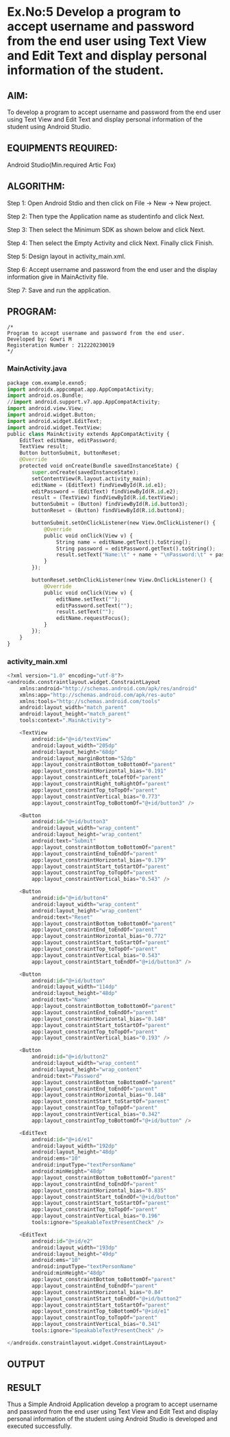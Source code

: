 # Ex.No:5 Develop a program to accept username and password from the end user using Text View and Edit Text and display personal information of the student.
## AIM:
To develop a program to accept username and password from the end user using Text View and Edit Text and display personal information of the student using Android Studio.

## EQUIPMENTS REQUIRED:
Android Studio(Min.required Artic Fox)

## ALGORITHM:
Step 1: Open Android Stdio and then click on File -> New -> New project.

Step 2: Then type the Application name as studentinfo and click Next.

Step 3: Then select the Minimum SDK as shown below and click Next.

Step 4: Then select the Empty Activity and click Next. Finally click Finish.

Step 5: Design layout in activity_main.xml.

Step 6: Accept username and password from the end user and the display information give in MainActivity file.

Step 7: Save and run the application.

## PROGRAM:
```
/*
Program to accept username and password from the end user.
Developed by: Gowri M
Registeration Number : 212220230019
*/
```
### MainActivity.java
```python
package com.example.exno5;
import androidx.appcompat.app.AppCompatActivity;
import android.os.Bundle;
//import android.support.v7.app.AppCompatActivity;
import android.view.View;
import android.widget.Button;
import android.widget.EditText;
import android.widget.TextView;
public class MainActivity extends AppCompatActivity {
    EditText editName, editPassword;
    TextView result;
    Button buttonSubmit, buttonReset;
    @Override
    protected void onCreate(Bundle savedInstanceState) {
        super.onCreate(savedInstanceState);
        setContentView(R.layout.activity_main);
        editName = (EditText) findViewById(R.id.e1);
        editPassword = (EditText) findViewById(R.id.e2);
        result = (TextView) findViewById(R.id.textView);
        buttonSubmit = (Button) findViewById(R.id.button3);
        buttonReset = (Button) findViewById(R.id.button4);

        buttonSubmit.setOnClickListener(new View.OnClickListener() {
            @Override
            public void onClick(View v) {
                String name = editName.getText().toString();
                String password = editPassword.getText().toString();
                result.setText("Name:\t" + name + "\nPassword:\t" + password );
            }
        });

        buttonReset.setOnClickListener(new View.OnClickListener() {
            @Override
            public void onClick(View v) {
                editName.setText("");
                editPassword.setText("");
                result.setText("");
                editName.requestFocus();
            }
        });
    }
}

```
### activity_main.xml
```python
<?xml version="1.0" encoding="utf-8"?>
<androidx.constraintlayout.widget.ConstraintLayout
    xmlns:android="http://schemas.android.com/apk/res/android"
    xmlns:app="http://schemas.android.com/apk/res-auto"
    xmlns:tools="http://schemas.android.com/tools"
    android:layout_width="match_parent"
    android:layout_height="match_parent"
    tools:context=".MainActivity">

    <TextView
        android:id="@+id/textView"
        android:layout_width="205dp"
        android:layout_height="68dp"
        android:layout_marginBottom="52dp"
        app:layout_constraintBottom_toBottomOf="parent"
        app:layout_constraintHorizontal_bias="0.191"
        app:layout_constraintLeft_toLeftOf="parent"
        app:layout_constraintRight_toRightOf="parent"
        app:layout_constraintTop_toTopOf="parent"
        app:layout_constraintVertical_bias="0.773"
        app:layout_constraintTop_toBottomOf="@+id/button3" />

    <Button
        android:id="@+id/button3"
        android:layout_width="wrap_content"
        android:layout_height="wrap_content"
        android:text="Submit"
        app:layout_constraintBottom_toBottomOf="parent"
        app:layout_constraintEnd_toEndOf="parent"
        app:layout_constraintHorizontal_bias="0.179"
        app:layout_constraintStart_toStartOf="parent"
        app:layout_constraintTop_toTopOf="parent"
        app:layout_constraintVertical_bias="0.543" />

    <Button
        android:id="@+id/button4"
        android:layout_width="wrap_content"
        android:layout_height="wrap_content"
        android:text="Reset"
        app:layout_constraintBottom_toBottomOf="parent"
        app:layout_constraintEnd_toEndOf="parent"
        app:layout_constraintHorizontal_bias="0.772"
        app:layout_constraintStart_toStartOf="parent"
        app:layout_constraintTop_toTopOf="parent"
        app:layout_constraintVertical_bias="0.543"
        app:layout_constraintStart_toEndOf="@+id/button3" />

    <Button
        android:id="@+id/button"
        android:layout_width="114dp"
        android:layout_height="48dp"
        android:text="Name"
        app:layout_constraintBottom_toBottomOf="parent"
        app:layout_constraintEnd_toEndOf="parent"
        app:layout_constraintHorizontal_bias="0.148"
        app:layout_constraintStart_toStartOf="parent"
        app:layout_constraintTop_toTopOf="parent"
        app:layout_constraintVertical_bias="0.193" />

    <Button
        android:id="@+id/button2"
        android:layout_width="wrap_content"
        android:layout_height="wrap_content"
        android:text="Password"
        app:layout_constraintBottom_toBottomOf="parent"
        app:layout_constraintEnd_toEndOf="parent"
        app:layout_constraintHorizontal_bias="0.148"
        app:layout_constraintStart_toStartOf="parent"
        app:layout_constraintTop_toTopOf="parent"
        app:layout_constraintVertical_bias="0.342"
        app:layout_constraintTop_toBottomOf="@+id/button" />

    <EditText
        android:id="@+id/e1"
        android:layout_width="192dp"
        android:layout_height="48dp"
        android:ems="10"
        android:inputType="textPersonName"
        android:minHeight="48dp"
        app:layout_constraintBottom_toBottomOf="parent"
        app:layout_constraintEnd_toEndOf="parent"
        app:layout_constraintHorizontal_bias="0.835"
        app:layout_constraintStart_toEndOf="@+id/button"
        app:layout_constraintStart_toStartOf="parent"
        app:layout_constraintTop_toTopOf="parent"
        app:layout_constraintVertical_bias="0.196"
        tools:ignore="SpeakableTextPresentCheck" />

    <EditText
        android:id="@+id/e2"
        android:layout_width="193dp"
        android:layout_height="49dp"
        android:ems="10"
        android:inputType="textPersonName"
        android:minHeight="48dp"
        app:layout_constraintBottom_toBottomOf="parent"
        app:layout_constraintEnd_toEndOf="parent"
        app:layout_constraintHorizontal_bias="0.84"
        app:layout_constraintStart_toEndOf="@+id/button2"
        app:layout_constraintStart_toStartOf="parent"
        app:layout_constraintTop_toBottomOf="@+id/e1"
        app:layout_constraintTop_toTopOf="parent"
        app:layout_constraintVertical_bias="0.341"
        tools:ignore="SpeakableTextPresentCheck" />

</androidx.constraintlayout.widget.ConstraintLayout>
```

## OUTPUT

## RESULT
Thus a Simple Android Application develop a program to accept username and password from the end user using Text View and Edit Text and display personal information of the student using Android Studio is developed and executed successfully.

